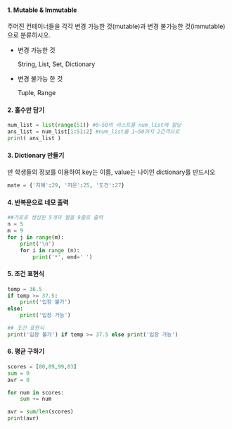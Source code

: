 ####   1. Mutable & Immutable

주어진 컨테이너들을 각각 변경 가능한 것(mutable)과 변경 불가능한 것(immutable)으로 분류하시오.

- 변경 가능한 것

  String, List, Set, Dictionary

- 변경 불가능 한 것

  Tuple, Range

####    2. 홀수만 담기  

```python
num_list = list(range(51)) #0~50의 리스트를 num_list에 할당 
ans_list = num_list[1:51:2] #num_list를 1~50까지 2간격으로 		                              ans_listp에 할당
print( ans_list ) 
```

####    3. Dictionary 만들기 

반 학생들의 정보를 이용하여 key는 이름, value는 나이인 dictionary를 만드시오

```python
mate = {'지혜':29, '지은':25, '도건':27}
```

####    4. 반복문으로 네모 출력

```python
##가로로 생성된 5개의 별을 9줄로 출력
n = 5
m = 9
for j in range(m):
    print('\n')
    for i in range (n): 
        print('*', end=' ')
```

#### 5. 조건 표현식

```python
temp = 36.5
if temp >= 37.5:
    print('입장 불가')
else:
    print('입장 가능')

## 조건 표현식
print('입장 불가') if temp >= 37.5 else print('입장 가능')
```

#### 6. 평균 구하기 

```python
scores = [80,89,99,83]
sum = 0
avr = 0

for num in scores: 
    sum += num

avr = sum/len(scores)
print(avr)
```

